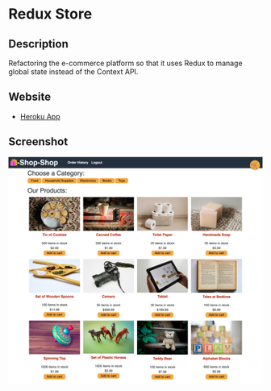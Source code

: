 # Redux Store

## Description
Refactoring the e-commerce platform so that it uses Redux to manage global state instead of the Context API.

## Website

- [Heroku App](https://minha619-redux-store.herokuapp.com/)

## Screenshot
![Screenshot](/assets/screenshot.png)
